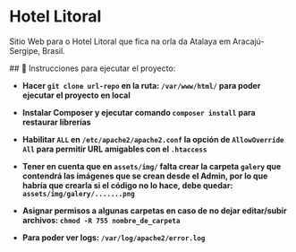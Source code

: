 # Hotel Litoral

Sitio Web para o Hotel Litoral que fica na orla da Atalaya em Aracajú- Sergipe, Brasil.

\## 📁 Instrucciones para ejecutar el proyecto:

- **Hacer `git clone url-repo` en la ruta: `/var/www/html/` para poder ejecutar el proyecto en local**

- **Instalar Composer y ejecutar comando `composer install` para restaurar librerías**

- **Habilitar `ALL` en `/etc/apache2/apache2.conf` la opción de `AllowOverride All` para permitir URL amigables con el `.htaccess`**

- **Tener en cuenta que en `assets/img/` falta crear la carpeta `galery` que contendrá las imágenes que se crean desde el Admin, por lo que habría que crearla si el código no lo hace, debe quedar: `assets/img/galery/.......png`**

- **Asignar permisos a algunas carpetas en caso de no dejar editar/subir archivos: `chmod -R 755 nombre_de_carpeta`**

- **Para poder ver logs: `/var/log/apache2/error.log`**
